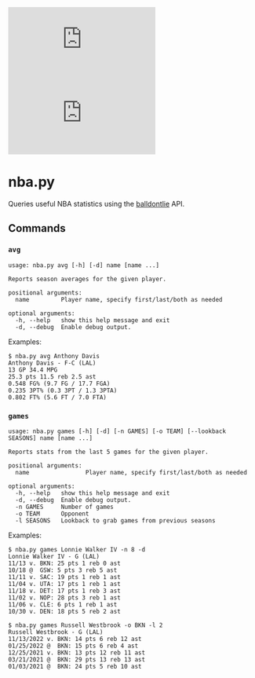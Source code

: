 ![version](https://img.shields.io/github/v/release/ianbrault/nba.py?display_name=tag) ![license](https://img.shields.io/github/license/ianbrault/nba.py)

# nba.py

Queries useful NBA statistics using the [balldontlie](https://www.balldontlie.io/) API.

## Commands

### `avg`

```
usage: nba.py avg [-h] [-d] name [name ...]

Reports season averages for the given player.

positional arguments:
  name         Player name, specify first/last/both as needed

optional arguments:
  -h, --help   show this help message and exit
  -d, --debug  Enable debug output.
```

Examples:

```
$ nba.py avg Anthony Davis
Anthony Davis - F-C (LAL)
13 GP 34.4 MPG
25.3 pts 11.5 reb 2.5 ast
0.548 FG% (9.7 FG / 17.7 FGA)
0.235 3PT% (0.3 3PT / 1.3 3PTA)
0.802 FT% (5.6 FT / 7.0 FTA)
```

### `games`

```
usage: nba.py games [-h] [-d] [-n GAMES] [-o TEAM] [--lookback SEASONS] name [name ...]

Reports stats from the last 5 games for the given player.

positional arguments:
  name                Player name, specify first/last/both as needed

optional arguments:
  -h, --help   show this help message and exit
  -d, --debug  Enable debug output.
  -n GAMES     Number of games
  -o TEAM      Opponent
  -l SEASONS   Lookback to grab games from previous seasons
```

Examples:

```
$ nba.py games Lonnie Walker IV -n 8 -d
Lonnie Walker IV - G (LAL)
11/13 v. BKN: 25 pts 1 reb 0 ast
10/18 @  GSW: 5 pts 3 reb 5 ast
11/11 v. SAC: 19 pts 1 reb 1 ast
11/04 v. UTA: 17 pts 1 reb 1 ast
11/18 v. DET: 17 pts 1 reb 3 ast
11/02 v. NOP: 28 pts 3 reb 1 ast
11/06 v. CLE: 6 pts 1 reb 1 ast
10/30 v. DEN: 18 pts 5 reb 2 ast
```

```
$ nba.py games Russell Westbrook -o BKN -l 2
Russell Westbrook - G (LAL)
11/13/2022 v. BKN: 14 pts 6 reb 12 ast
01/25/2022 @  BKN: 15 pts 6 reb 4 ast
12/25/2021 v. BKN: 13 pts 12 reb 11 ast
03/21/2021 @  BKN: 29 pts 13 reb 13 ast
01/03/2021 @  BKN: 24 pts 5 reb 10 ast
```